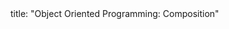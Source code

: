 <frontmatter>
title: "Object Oriented Programming: Composition"
</frontmatter>

<include src="index-body.md" boilerplate />

